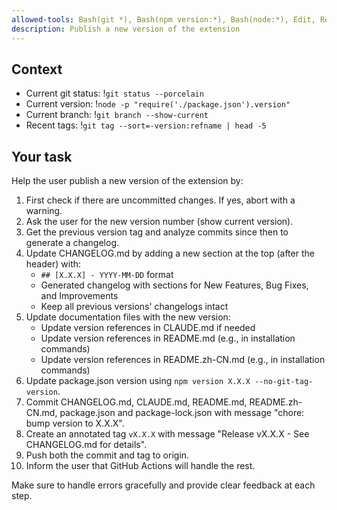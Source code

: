 ```yaml
---
allowed-tools: Bash(git *), Bash(npm version:*), Bash(node:*), Edit, Read, Write
description: Publish a new version of the extension
---
```


## Context

- Current git status: !`git status --porcelain`
- Current version: !`node -p "require('./package.json').version"`
- Current branch: !`git branch --show-current`
- Recent tags: !`git tag --sort=-version:refname | head -5`

## Your task

Help the user publish a new version of the extension by:

1. First check if there are uncommitted changes. If yes, abort with a warning.
2. Ask the user for the new version number (show current version).
3. Get the previous version tag and analyze commits since then to generate a changelog.
4. Update CHANGELOG.md by adding a new section at the top (after the header) with:
   - `## [X.X.X] - YYYY-MM-DD` format
   - Generated changelog with sections for New Features, Bug Fixes, and Improvements
   - Keep all previous versions' changelogs intact
5. Update documentation files with the new version:
   - Update version references in CLAUDE.md if needed
   - Update version references in README.md (e.g., in installation commands)
   - Update version references in README.zh-CN.md (e.g., in installation commands)
6. Update package.json version using `npm version X.X.X --no-git-tag-version`.
7. Commit CHANGELOG.md, CLAUDE.md, README.md, README.zh-CN.md, package.json and package-lock.json with message "chore: bump version to X.X.X".
8. Create an annotated tag `vX.X.X` with message "Release vX.X.X - See CHANGELOG.md for details".
9. Push both the commit and tag to origin.
10. Inform the user that GitHub Actions will handle the rest.

Make sure to handle errors gracefully and provide clear feedback at each step.
